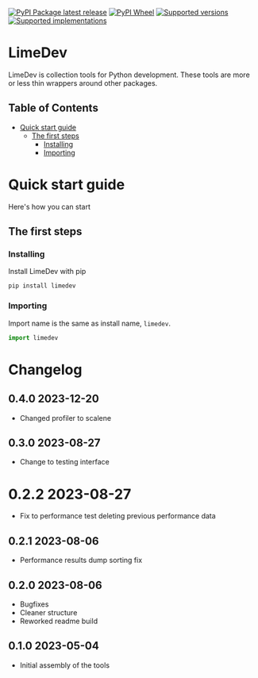 [![PyPI Package latest release](https://img.shields.io/pypi/v/limedev.svg)][1]
[![PyPI Wheel](https://img.shields.io/pypi/wheel/limedev.svg)][1]
[![Supported versions](https://img.shields.io/pypi/pyversions/limedev.svg)][1]
[![Supported implementations](https://img.shields.io/pypi/implementation/limedev.svg)][1]

# LimeDev <!-- omit in toc -->

LimeDev is collection tools for Python development. These tools are more or less thin wrappers around other packages.

## Table of Contents <!-- omit in toc -->

- [Quick start guide](#quick-start-guide)
    - [The first steps](#the-first-steps)
        - [Installing](#installing)
        - [Importing](#importing)

# Quick start guide

Here's how you can start

## The first steps

### Installing

Install LimeDev with pip

```
pip install limedev
```

### Importing

Import name is the same as install name, `limedev`.

```python
import limedev
```

# Changelog <!-- omit in toc -->

## 0.4.0 2023-12-20 <!-- omit in toc -->

- Changed profiler to scalene

## 0.3.0 2023-08-27 <!-- omit in toc -->

- Change to testing interface
# 0.2.2 2023-08-27

- Fix to performance test deleting previous performance data

## 0.2.1 2023-08-06 <!-- omit in toc -->

- Performance results dump sorting fix

## 0.2.0 2023-08-06 <!-- omit in toc -->

- Bugfixes
- Cleaner structure
- Reworked readme build

## 0.1.0 2023-05-04 <!-- omit in toc -->

- Initial assembly of the tools

[1]: <https://pypi.org/project/limedev> "Project PyPI page"
